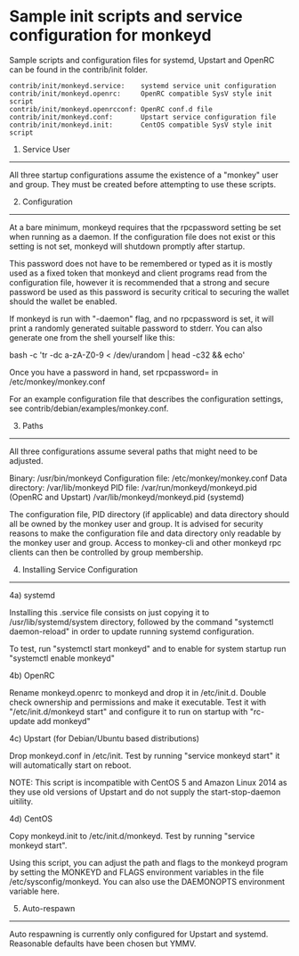 Sample init scripts and service configuration for monkeyd
==========================================================

Sample scripts and configuration files for systemd, Upstart and OpenRC
can be found in the contrib/init folder.

    contrib/init/monkeyd.service:    systemd service unit configuration
    contrib/init/monkeyd.openrc:     OpenRC compatible SysV style init script
    contrib/init/monkeyd.openrcconf: OpenRC conf.d file
    contrib/init/monkeyd.conf:       Upstart service configuration file
    contrib/init/monkeyd.init:       CentOS compatible SysV style init script

1. Service User
---------------------------------

All three startup configurations assume the existence of a "monkey" user
and group.  They must be created before attempting to use these scripts.

2. Configuration
---------------------------------

At a bare minimum, monkeyd requires that the rpcpassword setting be set
when running as a daemon.  If the configuration file does not exist or this
setting is not set, monkeyd will shutdown promptly after startup.

This password does not have to be remembered or typed as it is mostly used
as a fixed token that monkeyd and client programs read from the configuration
file, however it is recommended that a strong and secure password be used
as this password is security critical to securing the wallet should the
wallet be enabled.

If monkeyd is run with "-daemon" flag, and no rpcpassword is set, it will
print a randomly generated suitable password to stderr.  You can also
generate one from the shell yourself like this:

bash -c 'tr -dc a-zA-Z0-9 < /dev/urandom | head -c32 && echo'

Once you have a password in hand, set rpcpassword= in /etc/monkey/monkey.conf

For an example configuration file that describes the configuration settings,
see contrib/debian/examples/monkey.conf.

3. Paths
---------------------------------

All three configurations assume several paths that might need to be adjusted.

Binary:              /usr/bin/monkeyd
Configuration file:  /etc/monkey/monkey.conf
Data directory:      /var/lib/monkeyd
PID file:            /var/run/monkeyd/monkeyd.pid (OpenRC and Upstart)
                     /var/lib/monkeyd/monkeyd.pid (systemd)

The configuration file, PID directory (if applicable) and data directory
should all be owned by the monkey user and group.  It is advised for security
reasons to make the configuration file and data directory only readable by the
monkey user and group.  Access to monkey-cli and other monkeyd rpc clients
can then be controlled by group membership.

4. Installing Service Configuration
-----------------------------------

4a) systemd

Installing this .service file consists on just copying it to
/usr/lib/systemd/system directory, followed by the command
"systemctl daemon-reload" in order to update running systemd configuration.

To test, run "systemctl start monkeyd" and to enable for system startup run
"systemctl enable monkeyd"

4b) OpenRC

Rename monkeyd.openrc to monkeyd and drop it in /etc/init.d.  Double
check ownership and permissions and make it executable.  Test it with
"/etc/init.d/monkeyd start" and configure it to run on startup with
"rc-update add monkeyd"

4c) Upstart (for Debian/Ubuntu based distributions)

Drop monkeyd.conf in /etc/init.  Test by running "service monkeyd start"
it will automatically start on reboot.

NOTE: This script is incompatible with CentOS 5 and Amazon Linux 2014 as they
use old versions of Upstart and do not supply the start-stop-daemon uitility.

4d) CentOS

Copy monkeyd.init to /etc/init.d/monkeyd. Test by running "service monkeyd start".

Using this script, you can adjust the path and flags to the monkeyd program by
setting the MONKEYD and FLAGS environment variables in the file
/etc/sysconfig/monkeyd. You can also use the DAEMONOPTS environment variable here.

5. Auto-respawn
-----------------------------------

Auto respawning is currently only configured for Upstart and systemd.
Reasonable defaults have been chosen but YMMV.
